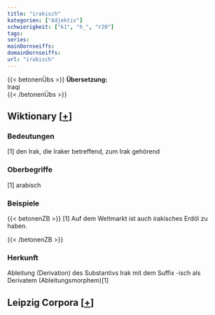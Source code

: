 ```yaml
---
title: "irakisch"
kategorien: ["Adjektiv"]
schwierigkeit: ["k1", "h_", "r20"]
tags:
series:
mainDornseiffs:
domainDornseiffs:
url: "irakisch"
---
```


{{< betonenÜbs >}}
**Übersetzung:**  
Iraqi  
{{< /betonenÜbs >}}

## Wiktionary [[+](https://de.wiktionary.org/wiki/irakisch)]

### Bedeutungen
[1] den Irak, die Iraker betreffend, zum Irak gehörend  

### Oberbegriffe
[1] arabisch  

### Beispiele
{{< betonenZB >}}
[1] Auf dem Weltmarkt ist auch irakisches Erdöl zu haben.  

{{< /betonenZB >}}
### Herkunft
Ableitung (Derivation) des Substantivs Irak mit dem Suffix -isch als Derivatem (Ableitungsmorphem)[1]  


## Leipzig Corpora [[+](https://corpora.uni-leipzig.de/en/res?word=irakisch&corpusId=deu_newscrawl-public_2018)]

